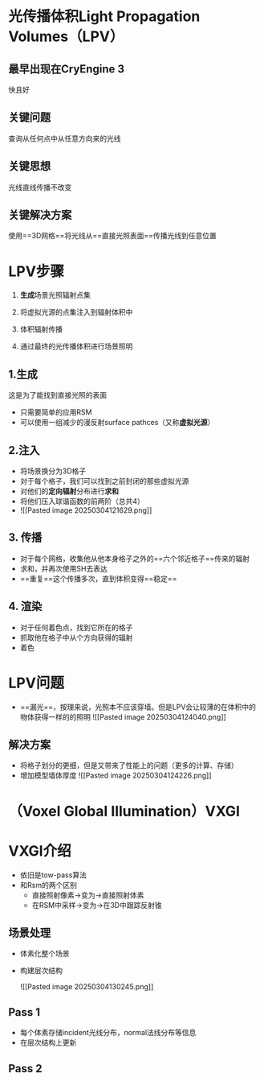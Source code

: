 # 光传播体积Light Propagation Volumes（LPV）
## 最早出现在CryEngine 3
快且好

## 关键问题
查询从任何点中从任意方向来的光线

## 关键思想
光线直线传播不改变

## 关键解决方案
使用==3D网格==将光线从==直接光照表面==传播光线到任意位置


# LPV步骤
1. **生成**场景光照辐射点集
2. 将虚拟光源的点集注入到辐射体积中
3. 体积辐射传播

4. 通过最终的光传播体积进行场景照明

## 1.生成
这是为了能找到直接光照的表面
- 只需要简单的应用RSM
- 可以使用一组减少的漫反射surface pathces（又称**虚拟光源**）

## 2.注入
- 将场景换分为3D格子
- 对于每个格子，我们可以找到之前封闭的那些虚拟光源
- 对他们的**定向辐射**分布进行**求和**
- 将他们压入球谐函数的前两阶（总共4）
- ![[Pasted image 20250304121629.png]]
## 3. 传播
- 对于每个网格，收集他从他本身格子之外的==六个邻近格子==传来的辐射
- 求和，并再次使用SH去表达
- ==重复==这个传播多次，直到体积变得==稳定== 

## 4. 渲染
- 对于任何着色点，找到它所在的格子
- 抓取他在格子中从个方向获得的辐射
- 着色

# LPV问题
- ==漏光==，按理来说，光照本不应该穿墙。但是LPV会让较薄的在体积中的物体获得一样的的照明
![[Pasted image 20250304124040.png]]

## 解决方案
- 将格子划分的更细，但是又带来了性能上的问题（更多的计算、存储）
- 增加模型墙体厚度  ![[Pasted image 20250304124226.png]]


# （Voxel Global Illumination）VXGI

# VXGI介绍
- 依旧是tow-pass算法
- 和Rsm的两个区别
	- 直接照射像素->变为->直接照射体素
	- 在RSM中采样->变为->在3D中跟踪反射锥

## 场景处理
- 体素化整个场景
- 构建层次结构
  
  ![[Pasted image 20250304130245.png]]

## Pass 1
- 每个体素存储incident光线分布，normal法线分布等信息
- 在层次结构上更新

## Pass 2
